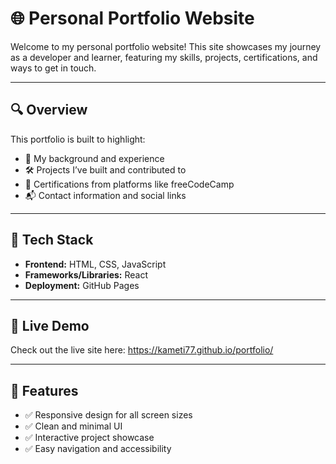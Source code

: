 # 🌐 Personal Portfolio Website

Welcome to my personal portfolio website! This site showcases my journey as a developer and learner, featuring my skills, projects, certifications, and ways to get in touch.

---

## 🔍 Overview

This portfolio is built to highlight:

- 💼 My background and experience  
- 🛠️ Projects I’ve built and contributed to  
- 📜 Certifications from platforms like freeCodeCamp  
- 📬 Contact information and social links  

---

## 🧰 Tech Stack

- **Frontend:** HTML, CSS, JavaScript  
- **Frameworks/Libraries:**  React 
- **Deployment:** GitHub Pages 

---

## 🚀 Live Demo

Check out the live site here: https://kameti77.github.io/portfolio/

---

## 📁 Features

- ✅ Responsive design for all screen sizes  
- ✅ Clean and minimal UI  
- ✅ Interactive project showcase  
- ✅ Easy navigation and accessibility  
